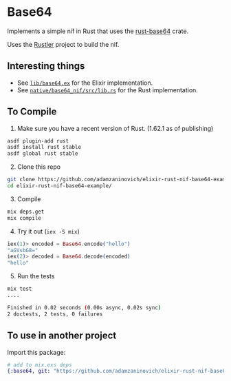 # Base64

Implements a simple nif in Rust that uses the [rust-base64](https://github.com/marshallpierce/rust-base64) crate.

Uses the [Rustler](https://github.com/rusterlium/rustler) project to build the nif.

## Interesting things

- See [`lib/base64.ex`](https://github.com/adamzaninovich/elixir-rust-nif-base64-example/blob/main/lib/base64.ex) for the Elixir implementation.
- See [`native/base64_nif/src/lib.rs`](https://github.com/adamzaninovich/elixir-rust-nif-base64-example/blob/main/native/base64_nif/src/lib.rs) for the Rust implementation.

## To Compile

1. Make sure you have a recent version of Rust. (1.62.1 as of publishing)
  ``` sh
  asdf plugin-add rust
  asdf install rust stable
  asdf global rust stable
  ```

2. Clone this repo
  ``` sh
  git clone https://github.com/adamzaninovich/elixir-rust-nif-base64-example.git
  cd elixir-rust-nif-base64-example/
  ```
  
3. Compile
  ``` sh
  mix deps.get
  mix compile
  ```

4. Try it out (`iex -S mix`)
  ``` elixir
  iex(1)> encoded = Base64.encode("hello")
  "aGVsbG8="
  iex(2)> decoded = Base64.decode(encoded)
  "hello"
  ```
  
5. Run the tests
  ``` sh
  mix test
  ....

  Finished in 0.02 seconds (0.00s async, 0.02s sync)
  2 doctests, 2 tests, 0 failures
  ```

## To use in another project

Import this package:
  ``` elixir
  # add to mix.exs deps
  {:base64, git: "https://github.com/adamzaninovich/elixir-rust-nif-base64-example.git", branch: "main"}
  ```
